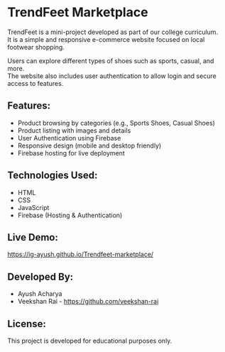 # TrendFeet Marketplace

TrendFeet is a mini-project developed as part of our college curriculum.  
It is a simple and responsive e-commerce website focused on local footwear shopping.

Users can explore different types of shoes such as sports, casual, and more.  
The website also includes user authentication to allow login and secure access to features.

## Features:
- Product browsing by categories (e.g., Sports Shoes, Casual Shoes)
- Product listing with images and details
- User Authentication using Firebase
- Responsive design (mobile and desktop friendly)
- Firebase hosting for live deployment

## Technologies Used:
- HTML
- CSS
- JavaScript
- Firebase (Hosting & Authentication)

## Live Demo:
https://ig-ayush.github.io/Trendfeet-marketplace/

## Developed By:
- Ayush Acharya
- Veekshan Rai - https://github.com/veekshan-rai

## License:
This project is developed for educational purposes only.
